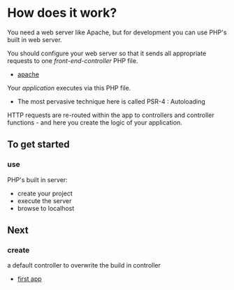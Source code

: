# How does it work?

You need a web server like Apache, but for development
you can use PHP's built in web server.

You should configure your web server so that it sends all
appropriate requests to one *front-end-controller* PHP file.
* [apache](/docs/apache)

Your *application* executes via this PHP file.
* The most pervasive technique here is called PSR-4 : Autoloading

HTTP requests are re-routed within the app to controllers
and controller functions - and here you create the logic of
your application.

## To get started
### use
PHP's built in server:
* create your project
* execute the server
* browse to localhost

## Next
### create
a default controller to overwrite the build in controller
* [first app](/docs/firstapp)
